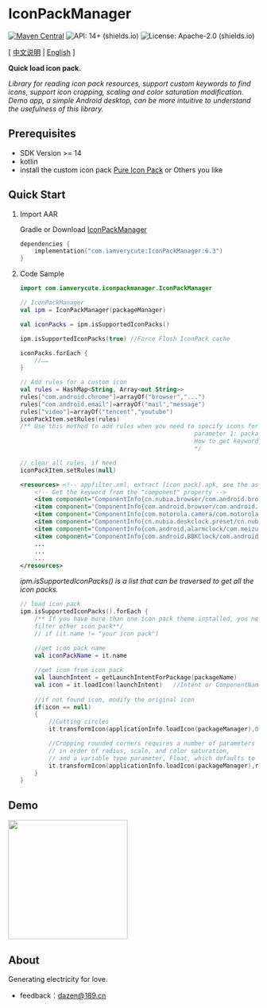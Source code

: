 # IconPackManager
[![Maven Central](https://img.shields.io/maven-central/v/com.iamverycute/IconPackManager.svg?label=Maven%20Central)](https://central.sonatype.com/artifact/com.iamverycute/IconPackManager/) ![API: 14+ (shields.io)](https://img.shields.io/badge/API-14+-green) ![License: Apache-2.0 (shields.io)](https://img.shields.io/badge/license-Apache--2.0-brightgreen)

[ [中文说明](README_zh_cn.md) | [English](#) ]

**Quick load icon pack.**

*Library for reading icon pack resources, support custom keywords to find icons, support icon cropping, scaling and color saturation modification. Demo app, a simple Android desktop, can be more intuitive to understand the usefulness of this library.*

## Prerequisites
+ SDK Version >= 14
+ kotlin
+ install the custom icon pack [Pure Icon Pack](https://apkpure.net/cn/pure-circle-icon-pack/me.morirain.dev.iconpack.pure) or Others you like

## Quick Start

1. Import AAR

    Gradle or Download [IconPackManager](https://github.com/lalakii/IconPackManager/releases)

    ```kotlin
    dependencies {
        implementation("com.iamverycute:IconPackManager:6.3")
    }
    ```

2. Code Sample

   ```kotlin
   import com.iamverycute.iconpackmanager.IconPackManager
   
   // IconPackManager
   val ipm = IconPackManager(packageManager)
   
   val iconPacks = ipm.isSupportedIconPacks()
   
   ipm.isSupportedIconPacks(true) //Force Flush IconPack cache
   
   iconPacks.forEach {
       //……
   }
   
   // Add rules for a custom icon
   val rules = HashMap<String, Array<out String>>
   rules["com.android.chrome"]=arrayOf("browser","...")
   rules["com.android.email"]=arrayOf("mail","message")
   rules["video"]=arrayOf("tencent","youtube")
   iconPackItem.setRules(rules)
   /** Use this method to add rules when you need to specify icons for an application, 
                                                    parameter 1: package name, parameter 2: keyword (icon resource name) Fuzzy Matching
                                                    How to get keywords? see icon pack.apk assets/appfilter.xml
                                                    */
   
   // clear all rules, if need
   iconPackItem.setRules(null)
   ```
   ```xml
   <resources> <!-- appfilter.xml, extract [icon pack].apk, see the assets directory -->
       <!-- Get the keyword from the "component" property -->
       <item component="ComponentInfo{cn.nubia.browser/com.android.browser.BrowserLauncher}" drawable="browser"/>
       <item component="ComponentInfo{com.android.browser/com.android.browser.BrowserActivity}" drawable="browser"/>
       <item component="ComponentInfo{com.motorola.camera/com.motorola.camera.Camera}" drawable="camera_2"/>
       <item component="ComponentInfo{cn.nubia.deskclock.preset/cn.nubia.deskclock.DeskClock}" drawable="clock"/>
       <item component="ComponentInfo{com.android.alarmclock/com.meizu.flyme.alarmclock.DeskClock}" drawable="flyme_clock"/>
       <item component="ComponentInfo{com.android.BBKClock/com.android.BBKClock.Timer}" drawable="clock"/>
       ...
       ...
       ...
   </resources>
   ```
   *ipm.isSupportedIconPacks() is a list that can be traversed to get all the icon packs.*
   ```kotlin
   // load icon pack
   ipm.isSupportedIconPacks().forEach {
       /** If you have more than one icon pack theme installed, you need to exclude it here
       filter other icon pack**/
       // if (it.name != "your icon pack")
       
       //get icon pack name
       val iconPackName = it.name
   
       //get icon from icon pack
       val launchIntent = getLaunchIntentForPackage(packageName)
       val icon = it.loadIcon(launchIntent)   //Intent or ComponentName or ApplicationInfo
       
       //if not found icon, modify the original icon
       if(icon == null)
       {
           //Cutting circles
           it.transformIcon(applicationInfo.loadIcon(packageManager),0.5f,scaleF,saturation)
   
           //Cropping rounded corners requires a number of parameters to be defined,
           // in order of radius, scale, and color saturation, 
           // and a variable type parameter, Float, which defaults to 1f.
           it.transformIcon(applicationInfo.loadIcon(packageManager),radius,scaleF,saturation)
       }
   }
   ```

## Demo

<img src="https://cdn.jsdelivr.net/gh/lalakii/IconPackManager/video/demo.gif?v=6.0" width="240">

## About

Generating electricity for love.

+ feedback：dazen@189.cn